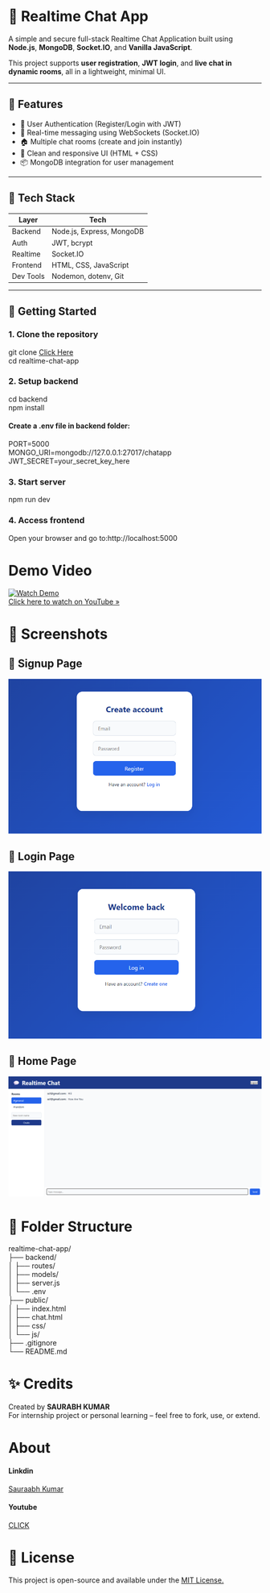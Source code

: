 # 💬 Realtime Chat App

A simple and secure full-stack Realtime Chat Application built using **Node.js**, **MongoDB**, **Socket.IO**, and **Vanilla JavaScript**.  

This project supports **user registration**, **JWT login**, and **live chat in dynamic rooms**, all in a lightweight, minimal UI.  

---

## 🚀 Features  

- 🔐 User Authentication (Register/Login with JWT)  
- 💬 Real-time messaging using WebSockets (Socket.IO)  
- 🏠 Multiple chat rooms (create and join instantly)  
- 🎯 Clean and responsive UI (HTML + CSS)  
- 📦 MongoDB integration for user management  

---

## 📁 Tech Stack  

| Layer        | Tech                          |
| ------------ | ----------------------------- |
| Backend      | Node.js, Express, MongoDB     |
| Auth         | JWT, bcrypt                   |
| Realtime     | Socket.IO                     |
| Frontend     | HTML, CSS, JavaScript         |
| Dev Tools    | Nodemon, dotenv, Git          |

---

## 🔧 Getting Started  

### 1. Clone the repository  

git clone [Click Here](https://github.com/Saurabh9122-tech/PRODIGY_FS_04)  
cd realtime-chat-app  
### 2. Setup backend  
cd backend  
npm install  
#### Create a .env file in backend folder:    
PORT=5000  
MONGO_URI=mongodb://127.0.0.1:27017/chatapp  
JWT_SECRET=your_secret_key_here  
### 3. Start server  
npm run dev  
### 4. Access frontend  
Open your browser and go to:http://localhost:5000  
# Demo Video
[![Watch Demo](https://img.youtube.com/vi/wHsrfc1sk_o/0.jpg)](https://youtu.be/wHsrfc1sk_o)  
 [Click here to watch on YouTube »](https://youtu.be/wHsrfc1sk_o)  
# 📸 Screenshots 
## 🔐 Signup Page  
![](https://github.com/Saurabh9122-tech/PRODIGY_FS_04/blob/main/Screenshot%202025-06-30%20204214.png)  
## 🔐 Login Page  
![](https://github.com/Saurabh9122-tech/PRODIGY_FS_04/blob/main/Screenshot%202025-06-30%20204242.png)  
## 💬 Home Page  
![](https://github.com/Saurabh9122-tech/PRODIGY_FS_04/blob/main/Screenshot%202025-06-30%20204332.png)
# 🧠 Folder Structure  
realtime-chat-app/    
├── backend/  
│   ├── routes/  
│   ├── models/  
│   ├── server.js  
│   └── .env  
├── public/  
│   ├── index.html  
│   ├── chat.html  
│   ├── css/  
│   └── js/  
├── .gitignore  
└── README.md  
# ✨ Credits  
Created by **SAURABH KUMAR**  
For internship project or personal learning – feel free to fork, use, or extend.  
#  About  
   #### Linkdin
[Sauraabh Kumar](www.linkedin.com/in/saurabh-kumar-9999s)
   #### Youtube 
[CLICK](https://www.youtube.com/channel/UCo6S7_jvZi_V_06co2yCEEA)

# 📜 License  
This project is open-source and available under the [MIT License.](https://github.com/Saurabh9122-tech/PRODIGY_FS_04/blob/main/LICENSE)  
